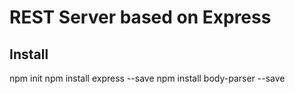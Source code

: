 # REST Server based on Express 


## Install 
npm init
npm install express --save
npm install body-parser --save